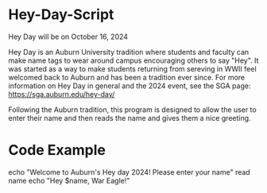 # Hey-Day-Script
Hey Day will be on October 16, 2024

Hey Day is an Auburn University tradition where students and faculty can make name tags to wear around campus encouraging others to say "Hey". It was started as a way to make students returning from sereving in WWII feel welcomed back to Auburn and has been a tradition ever since. For more information on Hey Day in general and the 2024 event, see the SGA page: https://sga.auburn.edu/hey-day/ 

Following the Auburn tradition, this program is designed to allow the user to enter their name and then reads the name and gives them a nice greeting.

# Code Example
echo "Welcome to Auburn's Hey day 2024! Please enter your name"
read name
echo "Hey $name, War Eagle!"
